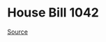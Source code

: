 # House Bill 1042

[Source](http://lawfilesext.leg.wa.gov/biennium/2023-24/Pdf/Bills/House%20Bills/1042.pdf)